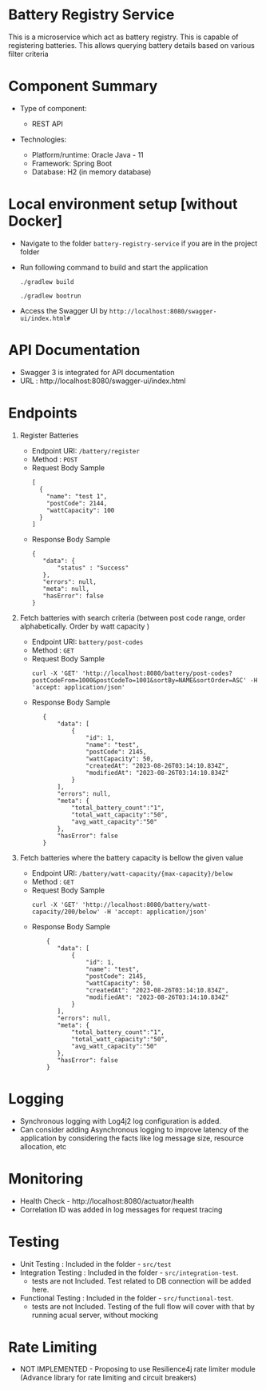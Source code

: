 # Battery Registry Service

This is a microservice which act as battery registry. This is capable of registering batteries. This allows querying battery details based on various filter criteria

# Component Summary
- Type of component:
    - REST API

- Technologies:
    - Platform/runtime: Oracle Java - 11
    - Framework: Spring Boot
    - Database: H2 (in memory database)

# Local environment setup [without Docker]

- Navigate to the folder `battery-registry-service` if you are in the project folder
- Run following command to build and start the application

  ``./gradlew build``

  ``./gradlew bootrun``
- Access the Swagger UI by ``http://localhost:8080/swagger-ui/index.html#``

# API Documentation
- Swagger 3 is integrated for API documentation
- URL : http://localhost:8080/swagger-ui/index.html

# Endpoints

1. Register Batteries
   - Endpoint URI: `/battery/register`
   - Method : `POST`
   - Request Body Sample
       ```
       [
         {
           "name": "test 1",
           "postCode": 2144,
           "wattCapacity": 100
         }
       ]
       ```
   - Response Body Sample
       ```
       {
          "data": {
              "status" : "Success"
          },
          "errors": null,
          "meta": null,
          "hasError": false
       } 
       ```

2. Fetch batteries with search criteria (between post code range, order alphabetically. Order by watt capacity )

   - Endpoint URI: `battery/post-codes`
   - Method : `GET`
   - Request Body Sample
       ```
       curl -X 'GET' 'http://localhost:8080/battery/post-codes?postCodeFrom=1000&postCodeTo=1001&sortBy=NAME&sortOrder=ASC' -H 'accept: application/json'
       ```
   - Response Body Sample
     ```
        {
            "data": [
                {
                    "id": 1,
                    "name": "test",
                    "postCode": 2145,
                    "wattCapacity": 50,
                    "createdAt": "2023-08-26T03:14:10.834Z",
                    "modifiedAt": "2023-08-26T03:14:10.834Z"
                }
            ],
            "errors": null,
            "meta": {
                "total_battery_count":"1",
                "total_watt_capacity":"50",
                "avg_watt_capacity":"50"
            },
            "hasError": false
        }     
     ```


3. Fetch batteries where the battery capacity is bellow the given value

   - Endpoint URI: `/battery/watt-capacity/{max-capacity}/below`
   - Method : `GET`
   - Request Body Sample
       ```
       curl -X 'GET' 'http://localhost:8080/battery/watt-capacity/200/below' -H 'accept: application/json'
       ```
   - Response Body Sample
       ```
           {
              "data": [
                  {
                      "id": 1,
                      "name": "test",
                      "postCode": 2145,
                      "wattCapacity": 50,
                      "createdAt": "2023-08-26T03:14:10.834Z",
                      "modifiedAt": "2023-08-26T03:14:10.834Z"
                  }
              ],
              "errors": null,
              "meta": {
                  "total_battery_count":"1",
                  "total_watt_capacity":"50",
                  "avg_watt_capacity":"50"
              },
              "hasError": false
           } 
       ```
# Logging
- Synchronous logging with Log4j2 log configuration is added.
- Can consider adding Asynchronous logging to improve latency of the application by considering the facts like log message size, resource allocation, etc

# Monitoring
- Health Check - http://localhost:8080/actuator/health
- Correlation ID was added in log messages  for request tracing

# Testing
- Unit Testing : Included in the folder - `src/test`
- Integration Testing : Included in the folder - `src/integration-test`. 
  - tests are not Included. Test related to DB connection will be added here.
- Functional Testing : Included in the folder - `src/functional-test`.
  - tests are not Included. Testing of the full flow will cover with that by running acual server, without mocking

# Rate Limiting
- NOT IMPLEMENTED - Proposing to use Resilience4j rate limiter module (Advance library for rate limiting and circuit breakers)

